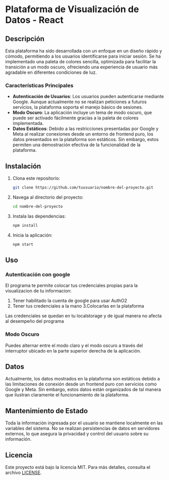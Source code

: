 # Plataforma de Visualización de Datos - React

## Descripción

Esta plataforma ha sido desarrollada con un enfoque en un diseño rápido y cómodo, permitiendo a los usuarios identificarse para iniciar sesión. Se ha implementado una paleta de colores sencilla, optimizada para facilitar la transición a un modo oscuro, ofreciendo una experiencia de usuario más agradable en diferentes condiciones de luz.

### Características Principales

- **Autenticación de Usuarios**: Los usuarios pueden autenticarse mediante Google. Aunque actualmente no se realizan peticiones a futuros servicios, la plataforma soporta el manejo básico de sesiones.
- **Modo Oscuro**: La aplicación incluye un tema de modo oscuro, que puede ser activado fácilmente gracias a la paleta de colores implementada.
- **Datos Estáticos**: Debido a las restricciones presentadas por Google y Meta al realizar conexiones desde un entorno de frontend puro, los datos presentados en la plataforma son estáticos. Sin embargo, estos permiten una demostración efectiva de la funcionalidad de la plataforma.

## Instalación

1. Clona este repositorio:
    ```bash
    git clone https://github.com/tuusuario/nombre-del-proyecto.git
    ```
2. Navega al directorio del proyecto:
    ```bash
    cd nombre-del-proyecto
    ```
3. Instala las dependencias:
    ```bash
    npm install
    ```
4. Inicia la aplicación:
    ```bash
    npm start
    ```

## Uso

### Autenticación con google

El programa te permite colocar tus credenciales propias para la visualizacion de tu informacion:

1. Tener habilitado la cuenta de google para usar AuthO2
2. Tener tus credenciales a la mano
3.Colocarlas en la plataforma

Las credenciales se quedan en tu localstorage y de igual manera no afecta al desempeño del programa




### Modo Oscuro

Puedes alternar entre el modo claro y el modo oscuro a través del interruptor ubicado en la parte superior derecha de la aplicación.



## Datos

Actualmente, los datos mostrados en la plataforma son estáticos debido a las limitaciones de conexión desde un frontend puro con servicios como Google y Meta. Sin embargo, estos datos están organizados de tal manera que ilustran claramente el funcionamiento de la plataforma.



## Mantenimiento de Estado

Toda la información ingresada por el usuario se mantiene localmente en las variables del sistema. No se realizan persistencias de datos en servidores externos, lo que asegura la privacidad y control del usuario sobre su información.


## Licencia

Este proyecto está bajo la licencia MIT. Para más detalles, consulta el archivo [LICENSE](LICENSE).
